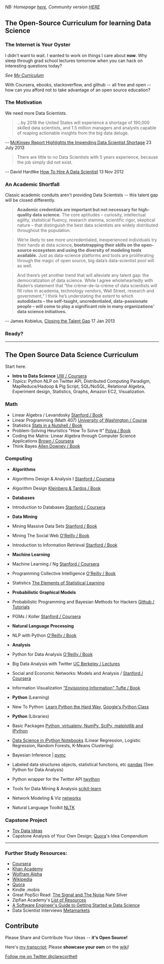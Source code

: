 ###### NB: Homepage [here](http://datasciencemasters.org), Community version [HERE](https://github.com/datasciencemasters/go/)

## The Open-Source Curriculum for learning Data Science

### The Internet is Your Oyster

I didn't want to wait. I wanted to work on things I care about **now**. Why sleep through grad school lectures tomorrow when you can hack on interesting questions today?

*See [My Curriculum](http://bit.ly/corthelldata)*

With Coursera, ebooks, stackoverflow, and github -- all free and open -- how can you afford not to take advantage of an open source education?

### The Motivation

We need more Data Scientists.

> ...by 2018 the United States will experience a shortage of 190,000 skilled data scientists, and 1.5 million managers and analysts capable of reaping actionable insights from the big data deluge.

-- [McKinsey Report Highlights the Impending Data Scientist Shortage](http://blog.gopivotal.com/news-2/mckinsey-report-highlights-the-impending-data-scientist-shortage) 23 July 2013

> There are little to no Data Scientists with 5 years experience, because the job simply did not exist.

-- David Hardtke [How To Hire A Data Scientist](http://blog.bright.com/2012/11/13/how-to-hire-a-data-scientist/) 13 Nov 2012

### An Academic Shortfall

Classic academic conduits aren't providing Data Scientists -- this talent gap will be closed differently.

> **Academic credentials are important but not necessary for high-quality data science.** The core aptitudes – curiosity, intellectual agility, statistical fluency, research stamina, scientific rigor, skeptical nature – that distinguish the best data scientists are widely distributed throughout the population.

> We’re likely to see more uncredentialed, inexperienced individuals try their hands at data science, **bootstrapping their skills on the open-source ecosystem and using the diversity of modeling tools available.** Just as data-science platforms and tools are proliferating through the magic of open source, big data’s data-scientist pool will as well.

> And there’s yet another trend that will alleviate any talent gap: the democratization of data science. While I agree wholeheartedly with Raden’s statement that “the crème-de-la-crème of data scientists will fill roles in academia, technology vendors, Wall Street, research and government,” I think he’s understating the extent to which **autodidacts – the self-taught, uncredentialed, data-passionate people – will come to play a significant role in many organizations’ data science initiatives.**

-- James Kobielus, [Closing the Talent Gap](http://www.ibmbigdatahub.com/blog/data-scientist-closing-talent-gap) 17 Jan 2013

### Ready?

***

## The Open Source Data Science Curriculum

Start here.
* **Intro to Data Science** [UW / Coursera](https://www.coursera.org/course/datasci)
 * *Topics:* Python NLP on Twitter API, Distributed Computing Paradigm, MapReduce/Hadoop & Pig Script, SQL/NoSQL, Relational Algebra, Experiment design, Statistics, Graphs, Amazon EC2, Visualization.

### Math
* Linear Algebra / Levandosky [Stanford / Book](http://www.amazon.com/Linear-Algebra-Steven-Levandosky/dp/0536667470/ref=sr_1_1?ie=UTF8&qid=1376546498&sr=8-1&keywords=linear+algebra+levandosky#)
* Linear Programming (Math 407) [University of Washington / Course](http://www.math.washington.edu/~burke/crs/407/lectures/)
* Statistics [Stats in a Nutshell / Book](http://shop.oreilly.com/product/9780596510497.do)
* Problem-Solving Heuristics "How To Solve It" [Polya / Book](http://en.wikipedia.org/wiki/How_to_Solve_It)
* Coding the Matrix: Linear Algebra through Computer Science Applications [Brown / Coursera](https://www.coursera.org/course/matrix)
* Think Bayes [Allen Downey / Book](http://www.greenteapress.com/thinkbayes/)

### Computing
* **Algorithms**
 * Algorithms Design & Analysis I [Stanford / Coursera](https://www.coursera.org/course/algo)
 * Algorithm Design [Kleinberg & Tardos / Book](http://www.amazon.com/Algorithm-Design-Jon-Kleinberg/dp/0321295358/ref=sr_1_1?ie=UTF8&qid=1376702127&sr=8-1&keywords=kleinberg+algorithms)

* **Databases**
 * Introduction to Databases [Stanford / Coursera](https://www.coursera.org/course/db)

* **Data Mining**
 * Mining Massive Data Sets [Stanford / Book](http://i.stanford.edu/~ullman/mmds.html)
 * Mining The Social Web [O'Reilly / Book](http://shop.oreilly.com/product/0636920010203.do)
 * Introduction to Information Retrieval [Stanford / Book](http://nlp.stanford.edu/IR-book/information-retrieval-book.html)

* **Machine Learning**
 * Machine Learning / Ng [Stanford / Coursera](https://www.coursera.org/course/ml)
 * Programming Collective Intelligence [O'Reilly / Book](http://shop.oreilly.com/product/9780596529321.do)
 * Statistics [The Elements of Statistical Learning](http://www-stat.stanford.edu/~tibs/ElemStatLearn/)

* **Probabilistic Graphical Models**
 * Probabilistic Programming and Bayesian Methods for Hackers [Github / Tutorials](https://github.com/CamDavidsonPilon/Probabilistic-Programming-and-Bayesian-Methods-for-Hackers)
 * PGMs / Koller [Stanford / Coursera](https://www.coursera.org/course/pgm)

* **Natural Language Processing**
 * NLP with Python [O'Reilly / Book](http://shop.oreilly.com/product/9780596516499.do)

* **Analysis**
 * Python for Data Analysis [O'Reilly / Book](http://www.kqzyfj.com/click-7040302-11260198?url=http%3A%2F%2Fshop.oreilly.com%2Fproduct%2F0636920023784.do&cjsku=0636920023784)
 * Big Data Analysis with Twitter [UC Berkeley / Lectures](http://blogs.ischool.berkeley.edu/i290-abdt-s12/)
 * Social and Economic Networks: Models and Analysis / [Stanford / Coursera](https://www.coursera.org/course/networksonline)
 * Information Visualization ["Envisioning Information" Tufte / Book](http://www.amazon.com/Envisioning-Information-Edward-R-Tufte/dp/0961392118/ref=sr_1_8?ie=UTF8&qid=1376709039&sr=8-8&keywords=information+design)

* **Python** (Learning)
 * New To Python: [Learn Python the Hard Way](http://learnpythonthehardway.org/), [Google's Python Class](http://code.google.com/edu/languages/google-python-class/)

* **Python** (Libraries)
 * Basic Packages [Python, virtualenv, NumPy, SciPy, matplotlib and IPython ](http://www.lowindata.com/2013/installing-scientific-python-on-mac-os-x/)
 * [Data Science in iPython Notebooks](http://nborwankar.github.io/LearnDataScience/) (Linear Regression, Logistic Regression, Random Forests, K-Means Clustering)
 * Bayesian Inference | [pymc](https://github.com/pymc-devs/pymc)
 * Labeled data structures objects, statistical functions, etc [pandas](https://github.com/pydata/pandas) (See: Python for Data Analysis)
 * Python wrapper for the Twitter API [twython](https://github.com/ryanmcgrath/twython)
 * Tools for Data Mining & Analysis [scikit-learn](http://scikit-learn.org/stable/)
 * Network Modeling & Viz [networkx](http://networkx.github.io/)
 * Natural Language Toolkit [NLTK](http://nltk.org/)

### Capstone Project
* [Toy Data Ideas](http://www.quora.com/Programming-Challenges-1/What-are-some-good-toy-problems-in-data-science)
* Capstone Analysis of Your Own Design; [Quora](http://www.quora.com/Programming-Challenges-1/What-are-some-good-toy-problems-in-data-science)'s Idea Compendium

***
### Further Study Resources:
* [Coursera](http://coursera.org)
* [Khan Academy](https://www.khanacademy.org/math/probability/random-variables-topic/random_variables_prob_dist/v/term-life-insurance-and-death-probability)
* [Wolfram Alpha](http://www.wolframalpha.com/input/?i=torus)
* [Wikipedia](http://en.wikipedia.org/wiki/List_of_cognitive_biases)
* [Quora](http://www.quora.com/Programming-Challenges-1/What-are-some-good-toy-problems-in-data-science)
* Kindle .mobis
* Great PopSci Read: [The Signal and The Noise](http://www.amazon.com/Signal-Noise-Predictions-Fail-but-ebook/dp/B007V65R54/ref=tmm_kin_swatch_0?_encoding=UTF8&sr=8-1&qid=1376699450) Nate Silver
* Zipfian Academy's [List of Resources](http://blog.zipfianacademy.com/post/46864003608/a-practical-intro-to-data-science)
* [A Software Engineer's Guide to Getting Started w Data Science](http://www.rcasts.com/2012/12/software-engineers-guide-to-getting.html)
* Data Scientist Interviews [Metamarkets](http://metamarkets.com/category/data-science/)

## Contribute

Please Share and Contribute Your Ideas -- **it's Open Source!**

Here's [my transcript](https://github.com/datasciencemasters/go/wiki/%5BTranscript%5D-Clare-Corthell); Please **showcase your own** on the [wiki](https://github.com/datasciencemasters/go/wiki/_pages)!

[Follow me on Twitter @clarecorthell](http://twitter.com/clarecorthell)
